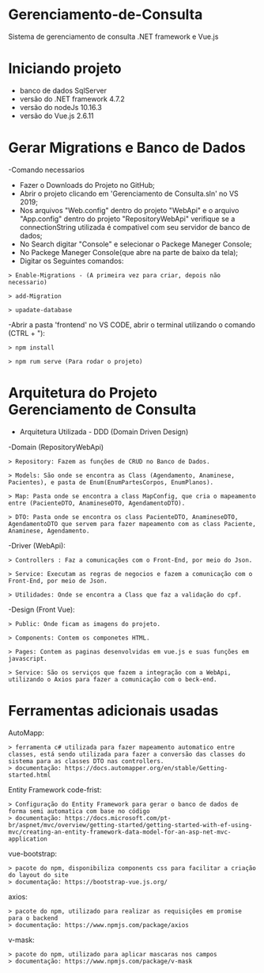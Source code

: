 # Gerenciamento-de-Consulta
Sistema de gerenciamento de consulta .NET framework e Vue.js



# Iniciando projeto
 - banco de dados SqlServer
 - versão do .NET framework 4.7.2
 - versão do nodeJs 10.16.3
 - versão do Vue.js 2.6.11



# Gerar Migrations e Banco de Dados
 -Comando necessarios
   - Fazer o Downloads do Projeto no GitHub;
   - Abrir o projeto clicando em 'Gerenciamento de Consulta.sln' no VS 2019;
   - Nos arquivos "Web.config" dentro do projeto "WebApi" e o arquivo "App.config" dentro do projeto "RepositoryWebApi" verifique se a connectionString utilizada é compativel com seu servidor de banco de dados;
   - No Search digitar "Console" e selecionar o Packege Maneger Console;
   - No Packege Maneger Console(que abre na parte de baixo da tela);
   - Digitar os Seguintes comandos: 
  
	> Enable-Migrations - (A primeira vez para criar, depois não necessario)
	
	> add-Migration
	
	> upadate-database
 -Abrir a pasta 'frontend' no VS CODE, abrir o terminal utilizando o comando (CTRL + "):

	> npm install

	> npm rum serve (Para rodar o projeto)




# Arquitetura do Projeto Gerenciamento de Consulta

 - Arquitetura Utilizada - DDD (Domain Driven Design)

 -Domain (RepositoryWebApi)

	> Repository: Fazem as funções de CRUD no Banco de Dados.
	
	> Models: São onde se encontra as Class (Agendamento, Anaminese, Pacientes), e pasta de Enum(EnumPartesCorpos, EnumPlanos).

	> Map: Pasta onde se encontra a class MapConfig, que cria o mapeamento entre (PacienteDTO, AnamineseDTO, AgendamentoDTO).

	> DTO: Pasta onde se encontra os class PacienteDTO, AnamineseDTO, AgendamentoDTO que servem para fazer mapeamento com as class Paciente, Anaminese, Agendamento.


 -Driver (WebApi):

	> Controllers : Faz a comunicações com o Front-End, por meio do Json.

	> Service: Executam as regras de negocios e fazem a comunicação com o Front-End, por meio de Json.

	> Utilidades: Onde se encontra a Class que faz a validação do cpf.



-Design (Front Vue):

	> Public: Onde ficam as imagens do projeto.

	> Components: Contem os componetes HTML.

	> Pages: Contem as paginas desenvolvidas em vue.js e suas funções em javascript.

	> Service: São os serviços que fazem a integração com a WebApi, utilizando o Axios para fazer a comunicação com o beck-end.




# Ferramentas adicionais usadas

AutoMapp:

	> ferramenta c# utilizada para fazer mapeamento automatico entre classes, está sendo utilizada para fazer a conversão das classes do sistema para as classes DTO nas controllers.
	> documentação: https://docs.automapper.org/en/stable/Getting-started.html

Entity Framework code-frist:
	
	> Configuração do Entity Framework para gerar o banco de dados de forma semi automatica com base no código 
	> documentação: https://docs.microsoft.com/pt-br/aspnet/mvc/overview/getting-started/getting-started-with-ef-using-mvc/creating-an-entity-framework-data-model-for-an-asp-net-mvc-application

	
vue-bootstrap:

	> pacote do npm, disponibiliza components css para facilitar a criação do layout do site
	> documentação: https://bootstrap-vue.js.org/
	
axios:

	> pacote do npm, utilizado para realizar as requisições em promise para o backend
	> documentação: https://www.npmjs.com/package/axios  

v-mask: 

	> pacote do npm, utilizado para aplicar mascaras nos campos
	> documentação: https://www.npmjs.com/package/v-mask